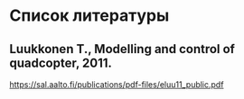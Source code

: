 # Список литературы
## Luukkonen T., Modelling and control of quadcopter, 2011.
https://sal.aalto.fi/publications/pdf-files/eluu11_public.pdf
